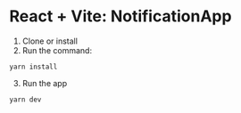 # React + Vite: NotificationApp

1. Clone or install
2. Run the command:
```
yarn install
```

3. Run the app
```
yarn dev
```